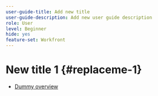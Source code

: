 ```yaml
---
user-guide-title: Add new title
user-guide-description: Add new user guide description
role: User
level: Beginner
hide: yes
feature-set: Workfront
---
```


# New title 1 {#replaceme-1}

+ [Dummy overview](home.md)

